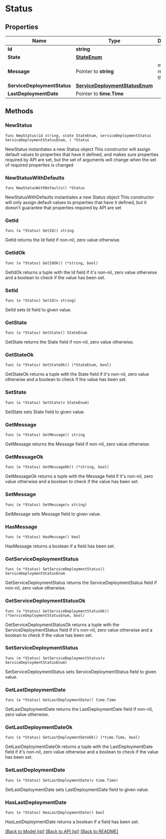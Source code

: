 # Status

## Properties

Name | Type | Description | Notes
------------ | ------------- | ------------- | -------------
**Id** | **string** |  | 
**State** | [**StateEnum**](StateEnum.md) |  | 
**Message** | Pointer to **string** | message related to the state | [optional] 
**ServiceDeploymentStatus** | [**ServiceDeploymentStatusEnum**](ServiceDeploymentStatusEnum.md) |  | 
**LastDeploymentDate** | Pointer to **time.Time** |  | [optional] 

## Methods

### NewStatus

`func NewStatus(id string, state StateEnum, serviceDeploymentStatus ServiceDeploymentStatusEnum, ) *Status`

NewStatus instantiates a new Status object
This constructor will assign default values to properties that have it defined,
and makes sure properties required by API are set, but the set of arguments
will change when the set of required properties is changed

### NewStatusWithDefaults

`func NewStatusWithDefaults() *Status`

NewStatusWithDefaults instantiates a new Status object
This constructor will only assign default values to properties that have it defined,
but it doesn't guarantee that properties required by API are set

### GetId

`func (o *Status) GetId() string`

GetId returns the Id field if non-nil, zero value otherwise.

### GetIdOk

`func (o *Status) GetIdOk() (*string, bool)`

GetIdOk returns a tuple with the Id field if it's non-nil, zero value otherwise
and a boolean to check if the value has been set.

### SetId

`func (o *Status) SetId(v string)`

SetId sets Id field to given value.


### GetState

`func (o *Status) GetState() StateEnum`

GetState returns the State field if non-nil, zero value otherwise.

### GetStateOk

`func (o *Status) GetStateOk() (*StateEnum, bool)`

GetStateOk returns a tuple with the State field if it's non-nil, zero value otherwise
and a boolean to check if the value has been set.

### SetState

`func (o *Status) SetState(v StateEnum)`

SetState sets State field to given value.


### GetMessage

`func (o *Status) GetMessage() string`

GetMessage returns the Message field if non-nil, zero value otherwise.

### GetMessageOk

`func (o *Status) GetMessageOk() (*string, bool)`

GetMessageOk returns a tuple with the Message field if it's non-nil, zero value otherwise
and a boolean to check if the value has been set.

### SetMessage

`func (o *Status) SetMessage(v string)`

SetMessage sets Message field to given value.

### HasMessage

`func (o *Status) HasMessage() bool`

HasMessage returns a boolean if a field has been set.

### GetServiceDeploymentStatus

`func (o *Status) GetServiceDeploymentStatus() ServiceDeploymentStatusEnum`

GetServiceDeploymentStatus returns the ServiceDeploymentStatus field if non-nil, zero value otherwise.

### GetServiceDeploymentStatusOk

`func (o *Status) GetServiceDeploymentStatusOk() (*ServiceDeploymentStatusEnum, bool)`

GetServiceDeploymentStatusOk returns a tuple with the ServiceDeploymentStatus field if it's non-nil, zero value otherwise
and a boolean to check if the value has been set.

### SetServiceDeploymentStatus

`func (o *Status) SetServiceDeploymentStatus(v ServiceDeploymentStatusEnum)`

SetServiceDeploymentStatus sets ServiceDeploymentStatus field to given value.


### GetLastDeploymentDate

`func (o *Status) GetLastDeploymentDate() time.Time`

GetLastDeploymentDate returns the LastDeploymentDate field if non-nil, zero value otherwise.

### GetLastDeploymentDateOk

`func (o *Status) GetLastDeploymentDateOk() (*time.Time, bool)`

GetLastDeploymentDateOk returns a tuple with the LastDeploymentDate field if it's non-nil, zero value otherwise
and a boolean to check if the value has been set.

### SetLastDeploymentDate

`func (o *Status) SetLastDeploymentDate(v time.Time)`

SetLastDeploymentDate sets LastDeploymentDate field to given value.

### HasLastDeploymentDate

`func (o *Status) HasLastDeploymentDate() bool`

HasLastDeploymentDate returns a boolean if a field has been set.


[[Back to Model list]](../README.md#documentation-for-models) [[Back to API list]](../README.md#documentation-for-api-endpoints) [[Back to README]](../README.md)


